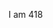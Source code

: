 <!DOCTYPE HTML>
<html lang="EN">
    <head>
        <title>Website</title>
    </head>
        <body>
            <p> I am 418
            </p>
        </body>
</html>